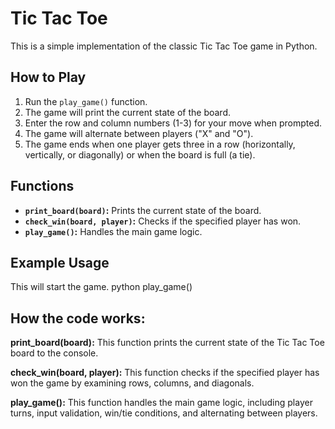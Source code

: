 # Tic Tac Toe

This is a simple implementation of the classic Tic Tac Toe game in Python.

## How to Play

1.  Run the `play_game()` function.
2.  The game will print the current state of the board.
3.  Enter the row and column numbers (1-3) for your move when prompted.
4.  The game will alternate between players ("X" and "O").
5.  The game ends when one player gets three in a row (horizontally, vertically, or diagonally) or when the board is full (a tie).

## Functions

*   **`print_board(board)`:** Prints the current state of the board.
*   **`check_win(board, player)`:** Checks if the specified player has won.
*   **`play_game()`:** Handles the main game logic.

## Example Usage
This will start the game.
python play_game()

## How the code works:

**print_board(board):** This function prints the current state of the Tic Tac Toe board to the console.

**check_win(board, player):** This function checks if the specified player has won the game by examining rows, columns, and diagonals.

**play_game():** This function handles the main game logic, including player turns, input validation, win/tie conditions, and alternating between players.

